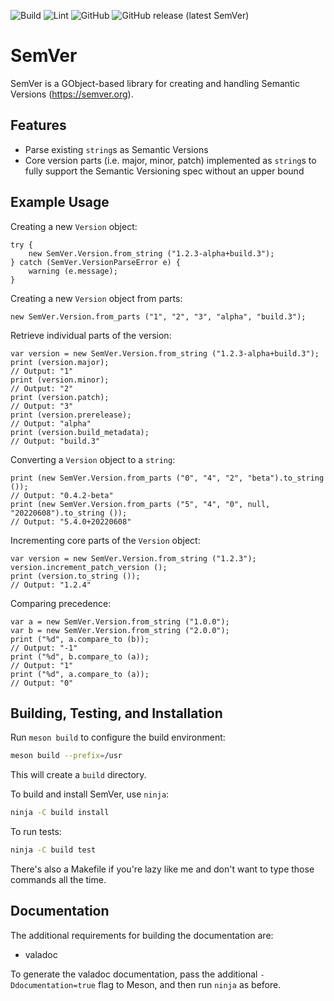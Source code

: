 ![Build](https://github.com/avojak/libsemver/actions/workflows/build.yml/badge.svg)
![Lint](https://github.com/avojak/libsemver/actions/workflows/lint.yml/badge.svg)
![GitHub](https://img.shields.io/github/license/avojak/libsemver.svg?color=blue)
![GitHub release (latest SemVer)](https://img.shields.io/github/v/release/avojak/libsemver?sort=semver)

# SemVer

SemVer is a GObject-based library for creating and handling Semantic Versions (https://semver.org).

## Features

- Parse existing `string`s as Semantic Versions
- Core version parts (i.e. major, minor, patch) implemented as `string`s to fully support the Semantic Versioning spec without an upper bound

## Example Usage

Creating a new `Version` object:

```vala
try {
    new SemVer.Version.from_string ("1.2.3-alpha+build.3");
} catch (SemVer.VersionParseError e) {
    warning (e.message);
}
```

Creating a new `Version` object from parts:

```vala
new SemVer.Version.from_parts ("1", "2", "3", "alpha", "build.3");
```

Retrieve individual parts of the version:

```vala
var version = new SemVer.Version.from_string ("1.2.3-alpha+build.3");
print (version.major);
// Output: "1"
print (version.minor);
// Output: "2"
print (version.patch);
// Output: "3"
print (version.prerelease);
// Output: "alpha"
print (version.build_metadata);
// Output: "build.3"
```

Converting a `Version` object to a `string`:

```vala
print (new SemVer.Version.from_parts ("0", "4", "2", "beta").to_string ());
// Output: "0.4.2-beta"
print (new SemVer.Version.from_parts ("5", "4", "0", null, "20220608").to_string ());
// Output: "5.4.0+20220608"
```

Incrementing core parts of the `Version` object:

```vala
var version = new SemVer.Version.from_string ("1.2.3");
version.increment_patch_version ();
print (version.to_string ());
// Output: "1.2.4"
```

Comparing precedence:

```vala
var a = new SemVer.Version.from_string ("1.0.0");
var b = new SemVer.Version.from_string ("2.0.0");
print ("%d", a.compare_to (b));
// Output: "-1"
print ("%d", b.compare_to (a));
// Output: "1"
print ("%d", a.compare_to (a));
// Output: "0"
```

## Building, Testing, and Installation

Run `meson build` to configure the build environment:

```bash
meson build --prefix=/usr
```

This will create a `build` directory.

To build and install SemVer, use `ninja`:

```bash
ninja -C build install
```

To run tests:

```bash
ninja -C build test
```

There's also a Makefile if you're lazy like me and don't want to type those commands all the time.

## Documentation

The additional requirements for building the documentation are:

- valadoc

To generate the valadoc documentation, pass the additional `-Ddocumentation=true` flag to Meson, and then run `ninja` as before.